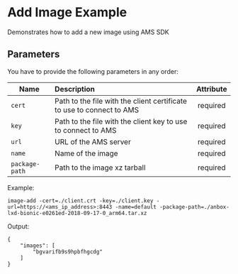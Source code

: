 Add Image Example
=================

Demonstrates how to add a new image using AMS SDK

Parameters
-----

You have to provide the following parameters in any order:

| Name      | Description           | Attribute  |
| --------- |:--------------------  | :--------: |
| `cert`    | Path to the file with the client certificate to use to connect to AMS | required |
| `key`     | Path to the file with the client key to use to connect to AMS  | required |
| `url`     | URL of the AMS server              | required |
| `name`    | Name of the image                  | required |
| `package-path`  | Path to the image xz tarball | required |


Example:

    image-add -cert=./client.crt -key=./client.key -url=https://<ams_ip_address>:8443 -name=default -package-path=./anbox-lxd-bionic-e0261ed-2018-09-17-0_arm64.tar.xz

Output:

    {
		"images": [
			"bgvarifb9s9hpbfhgcdg"
		]
	}
